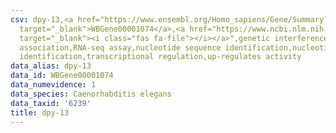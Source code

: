 ```yaml
---
csv: dpy-13,<a href="https://www.ensembl.org/Homo_sapiens/Gene/Summary?db=core;g=WBGene00001074"
  target="_blank">WBGene00001074</a>,<a href="https://www.ncbi.nlm.nih.gov/pubmed/27496166"
  target="_blank"><i class="fas fa-file"></i></a>",genetic interference,functional
  association,RNA-seq assay,nucleotide sequence identification,nucleotide sequence
  identification,transcriptional regulation,up-regulates activity
data_alias: dpy-13
data_id: WBGene00001074
data_numevidence: 1
data_species: Caenorhabditis elegans
data_taxid: '6239'
title: dpy-13
---
```

